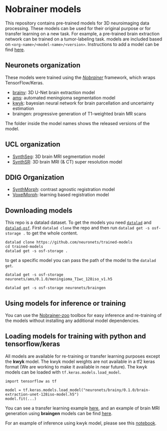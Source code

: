 # Nobrainer models

This repository contains pre-trained models for 3D neuroimaging data processing. These models can be used for their original purpose or for transfer learning on a new task. For example, a pre-trained brain extraction network can be trained on a tumor-labeling task. models are included based on `<org-name>/<model-name>/<version>`. Instructions to add a model can be find [here](https://github.com/Hoda1394/trained-models/blob/master/add_model_instructions.md).

## Neuronets organization

These models were trained using the [_Nobrainer_](https://github.com/neuronets/nobrainer) framework, which wraps TensorFlow/Keras.

- [brainy](https://github.com/neuronets/brainy): 3D U-Net brain extraction model
- [ams](https://github.com/neuronets/ams): automated meningioma segmentation model
- [kwyk](https://github.com/neuronets/kwyk): bayesian neural network for brain parcellation and uncertainty estimation
- braingen: progressive generation of T1-weighted brain MR scans

The folder inside the model names shows the released versions of the model.
  
## UCL organization

- [SynthSeg](https://github.com/BBillot/SynthSeg): 3D brain MRI segmentation model
- [SynthSR](https://github.com/BBillot/SynthSR): 3D brain MRI (& CT) super resolution model

## DDIG Organization

- [SynthMorph](https://github.com/voxelmorph/voxelmorph): contrast agnostic registration model
- [VoxelMorph](https://github.com/voxelmorph/voxelmorph): learning based registration model
  
## Downloading models

This repo is a datalad dataset. To get the models you need [`datalad`](https://www.datalad.org/get_datalad.html) and [`datalad-osf`](https://pypi.org/project/datalad-osf/). First `datalad clone` the repo and then run `datalad get -s osf-storage .` to get the whole content. 

```
datalad clone https://github.com/neuronets/trained-models
cd trained-models
datalad get -s osf-storage .
```

to get a specific model you can pass the path of the model to the `datalad get`.

```
datalad get -s osf-storage neuronets/ams/0.1.0/meningioma_T1wc_128iso_v1.h5
```

```
datalad get -s osf-storage neuronets/braingen
```

## Using models for inference or training

You can use the [Nobrainer-zoo](https://github.com/neuronets/zoo) toolbox for easy inference and re-training of the models without installing any additional model dependencies.

## Loading models for training with python and tensorflow/keras

All models are available for re-training or transfer learning purposes except the **kwyk** model.  The kwyk model weights are not available in a tf2 keras format (We are working to make it available in near future). The kwyk models can be loaded with `tf.keras.models.load_model`.

```
import tensorflow as tf

model = tf.keras.models.load_model("neuronets/brainy/0.1.0/brain-extraction-unet-128iso-model.h5")
model.fit(...)
```

You can see a transfer learning example [here](https://github.com/neuronets/nobrainer/blob/master/guide/transfer_learning.ipynb), and an example of brain MRI generation using **braingen** models can be find [here](https://github.com/neuronets/nobrainer/blob/master/guide/train_generation_progressive.ipynb).

For an example of inference using kwyk model, please see this [notebook](https://github.com/neuronets/nobrainer/blob/master/guide/inference_with_kwyk_model.ipynb).

